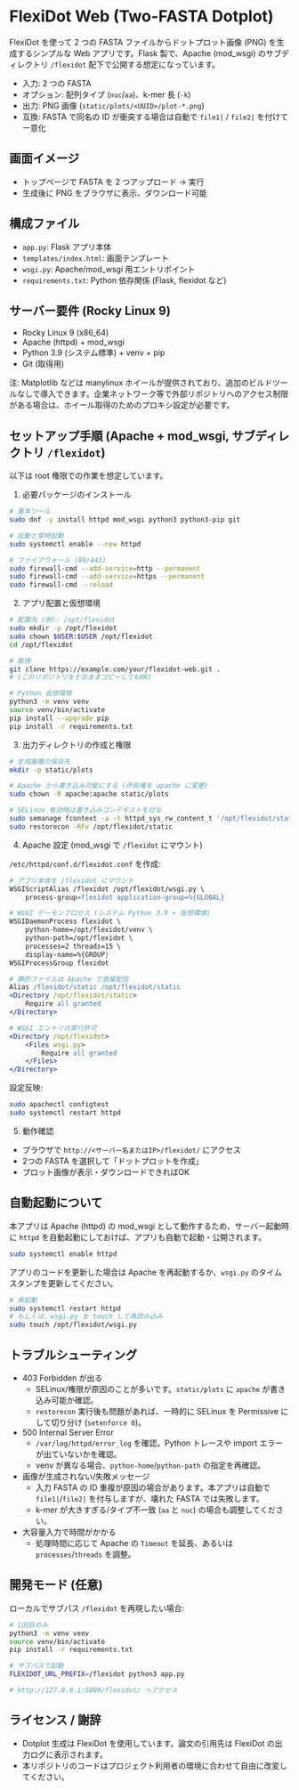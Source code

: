 # FlexiDot Web (Two-FASTA Dotplot)

FlexiDot を使って 2 つの FASTA ファイルからドットプロット画像 (PNG) を生成するシンプルな Web アプリです。Flask 製で、Apache (mod_wsgi) のサブディレクトリ `/flexidot` 配下で公開する想定になっています。

- 入力: 2 つの FASTA
- オプション: 配列タイプ (`nuc`/`aa`)、k-mer 長 (`-k`)
- 出力: PNG 画像 (`static/plots/<UUID>/plot-*.png`)
- 互換: FASTA で同名の ID が衝突する場合は自動で `file1|` / `file2|` を付けて一意化


## 画面イメージ
- トップページで FASTA を 2 つアップロード → 実行
- 生成後に PNG をブラウザに表示、ダウンロード可能


## 構成ファイル
- `app.py`: Flask アプリ本体
- `templates/index.html`: 画面テンプレート
- `wsgi.py`: Apache/mod_wsgi 用エントリポイント
- `requirements.txt`: Python 依存関係 (Flask, flexidot など)


## サーバー要件 (Rocky Linux 9)
- Rocky Linux 9 (x86_64)
- Apache (httpd) + mod_wsgi
- Python 3.9 (システム標準) + venv + pip
- Git (取得用)

注: Matplotlib などは manylinux ホイールが提供されており、追加のビルドツールなしで導入できます。企業ネットワーク等で外部リポジトリへのアクセス制限がある場合は、ホイール取得のためのプロキシ設定が必要です。


## セットアップ手順 (Apache + mod_wsgi, サブディレクトリ `/flexidot`)
以下は root 権限での作業を想定しています。

1) 必要パッケージのインストール

```bash
# 基本ツール
sudo dnf -y install httpd mod_wsgi python3 python3-pip git

# 起動と常時起動
sudo systemctl enable --now httpd

# ファイアウォール (80/443)
sudo firewall-cmd --add-service=http --permanent
sudo firewall-cmd --add-service=https --permanent
sudo firewall-cmd --reload
```

2) アプリ配置と仮想環境

```bash
# 配置先 (例): /opt/flexidot
sudo mkdir -p /opt/flexidot
sudo chown $USER:$USER /opt/flexidot
cd /opt/flexidot

# 取得
git clone https://example.com/your/flexidot-web.git .
# (このリポジトリをそのままコピーしてもOK)

# Python 仮想環境
python3 -m venv venv
source venv/bin/activate
pip install --upgrade pip
pip install -r requirements.txt
```

3) 出力ディレクトリの作成と権限

```bash
# 生成画像の保存先
mkdir -p static/plots

# Apache から書き込み可能にする (所有権を apache に変更)
sudo chown -R apache:apache static/plots

# SELinux 有効時は書き込みコンテキストを付与
sudo semanage fcontext -a -t httpd_sys_rw_content_t '/opt/flexidot/static/plots(/.*)?'
sudo restorecon -RFv /opt/flexidot/static
```

4) Apache 設定 (mod_wsgi で `/flexidot` にマウント)

`/etc/httpd/conf.d/flexidot.conf` を作成:

```apache
# アプリ本体を /flexidot にマウント
WSGIScriptAlias /flexidot /opt/flexidot/wsgi.py \
    process-group=flexidot application-group=%{GLOBAL}

# WSGI デーモンプロセス (システム Python 3.9 + 仮想環境)
WSGIDaemonProcess flexidot \
    python-home=/opt/flexidot/venv \
    python-path=/opt/flexidot \
    processes=2 threads=15 \
    display-name=%{GROUP}
WSGIProcessGroup flexidot

# 静的ファイルは Apache で直接配信
Alias /flexidot/static /opt/flexidot/static
<Directory /opt/flexidot/static>
    Require all granted
</Directory>

# WSGI エントリの実行許可
<Directory /opt/flexidot>
    <Files wsgi.py>
        Require all granted
    </Files>
</Directory>
```

設定反映:

```bash
sudo apachectl configtest
sudo systemctl restart httpd
```

5) 動作確認

- ブラウザで `http://<サーバー名またはIP>/flexidot/` にアクセス
- 2つの FASTA を選択して「ドットプロットを作成」
- プロット画像が表示・ダウンロードできればOK


## 自動起動について
本アプリは Apache (httpd) の mod_wsgi として動作するため、サーバー起動時に `httpd` を自動起動にしておけば、アプリも自動で起動・公開されます。

```bash
sudo systemctl enable httpd
```

アプリのコードを更新した場合は Apache を再起動するか、`wsgi.py` のタイムスタンプを更新してください。

```bash
# 再起動
sudo systemctl restart httpd
# もしくは、wsgi.py を touch して再読み込み
sudo touch /opt/flexidot/wsgi.py
```


## トラブルシューティング
- 403 Forbidden が出る
  - SELinux/権限が原因のことが多いです。`static/plots` に `apache` が書き込み可能か確認。
  - `restorecon` 実行後も問題があれば、一時的に SELinux を Permissive にして切り分け (`setenforce 0`)。
- 500 Internal Server Error
  - `/var/log/httpd/error_log` を確認。Python トレースや import エラーが出ていないかを確認。
  - venv が異なる場合、`python-home`/`python-path` の指定を再確認。
- 画像が生成されない/失敗メッセージ
  - 入力 FASTA の ID 重複が原因の場合があります。本アプリは自動で `file1|`/`file2|` を付与しますが、壊れた FASTA では失敗します。
  - k-mer が大きすぎる/タイプ不一致 (`aa` と `nuc`) の場合も調整してください。
- 大容量入力で時間がかかる
  - 処理時間に応じて Apache の `Timeout` を延長、あるいは `processes`/`threads` を調整。


## 開発モード (任意)
ローカルでサブパス `/flexidot` を再現したい場合:

```bash
# 1回目のみ
python3 -m venv venv
source venv/bin/activate
pip install -r requirements.txt

# サブパスで起動
FLEXIDOT_URL_PREFIX=/flexidot python3 app.py

# http://127.0.0.1:5000/flexidot/ へアクセス
```


## ライセンス / 謝辞
- Dotplot 生成は FlexiDot を使用しています。論文の引用先は FlexiDot の出力ログに表示されます。
- 本リポジトリのコードはプロジェクト利用者の環境に合わせて自由に改変してください。
